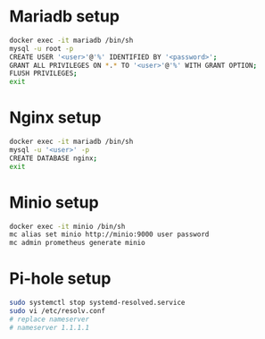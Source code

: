 # Mariadb setup

```bash
docker exec -it mariadb /bin/sh
mysql -u root -p
CREATE USER '<user>'@'%' IDENTIFIED BY '<password>';
GRANT ALL PRIVILEGES ON *.* TO '<user>'@'%' WITH GRANT OPTION;
FLUSH PRIVILEGES;
exit
```

# Nginx setup

```bash
docker exec -it mariadb /bin/sh
mysql -u '<user>' -p
CREATE DATABASE nginx;
exit
```

# Minio setup

```bash
docker exec -it minio /bin/sh
mc alias set minio http://minio:9000 user password
mc admin prometheus generate minio
```

# Pi-hole setup

```bash
sudo systemctl stop systemd-resolved.service
sudo vi /etc/resolv.conf
# replace nameserver
# nameserver 1.1.1.1
```
